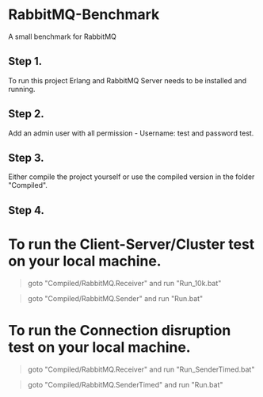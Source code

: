 # RabbitMQ-Benchmark
A small benchmark for RabbitMQ

Step 1.
-----
To run this project Erlang and RabbitMQ Server needs to be installed and running.

Step 2.
-----
Add an admin user with all permission - Username: test and password test.

Step 3.
-----
Either compile the project yourself or use the compiled version in the folder "Compiled". 

Step 4.
-----
# To run the Client-Server/Cluster test on your local machine.

> goto "Compiled/RabbitMQ.Receiver" and run "Run_10k.bat"

> goto "Compiled/RabbitMQ.Sender" and run "Run.bat"

# To run the Connection disruption test on your local machine.

> goto "Compiled/RabbitMQ.Receiver" and run "Run_SenderTimed.bat"

> goto "Compiled/RabbitMQ.SenderTimed" and run "Run.bat"
